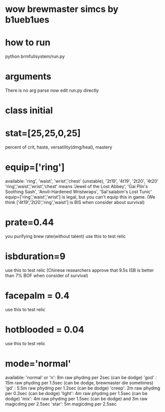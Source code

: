 # wow brewmaster simcs by b1ueb1ues

how to run
=====
python brmfullsystem/run.py

arguments
=====
There is no arg parse now
edit run.py directly

class initial 
======
# stat=[25,25,0,25] 
percent of crit, haste, versatility(dmg/heal), mastery
# equip=['ring']  
available: 'ring', 'waist', 'wrist','chest' (unstable), '2t19', '4t19', '2t20', '4t20'
'ring','waist','wrist','chest' means 'Jewel of the Lost Abbey', 'Gai Plin's Soothing Sash', 'Anvil-Hardened Wristwraps', 'Sal'salabim's Lost Tunic'
equip=['ring','waist','wrist'] is legal, but you can't equip this in game.
(We think ['4t19','2t20','ring','waist'] is BIS when consider about survival)

# prate=0.44
you purifying brew rate(without talent)
use this to test relic 

# isbduration=9
use this to test relic (Chinese researchers approve that 9.5s ISB is better than 7% BOF when consider of survival)

# facepalm = 0.4
use this to test relic 

# hotblooded = 0.04
use this to test relic 


# mode='normal'
available:
'normal' or 'n': 8m raw phydmg per 2sec (can be dodge)
'god' : 15m raw phydmg per 1.5sec (can be dodge, brewmaster die sometimes)
'gd' : 5.5m raw phydmg per 1.2sec (can be dodge)
'creep': 2m raw phydmg per 0.3sec (can be dodge)
'light': 4m raw phydmg per 1.5sec (can be dodge)
'mix': 4m raw phydmg per 1.5sec (can be dodge) and 3m raw magicdmg per 2.5sec
'star': 5m magicdmg per 2.5sec






